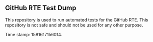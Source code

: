 ## GitHub RTE Test Dump

This repository is used to run automated tests for the GitHub RTE.
This repository is not safe and should not be used for any other purpose.

Time stamp: 1581617156014.

